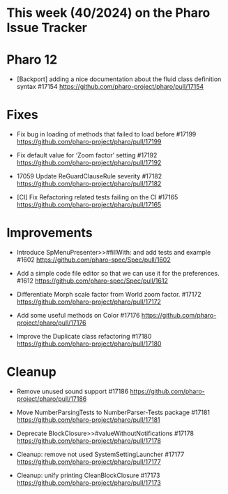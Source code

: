 # This week (40/2024) on the Pharo Issue Tracker


# Pharo 12

- [Backport] adding a nice documentation about the fluid class definition syntax #17154
	https://github.com/pharo-project/pharo/pull/17154


# Fixes

- Fix bug in loading of methods that failed to load before #17199
	https://github.com/pharo-project/pharo/pull/17199
	
- Fix default value for ‘Zoom factor’ setting #17192
	https://github.com/pharo-project/pharo/pull/17192
	
- 17059 Update ReGuardClauseRule severity #17182
	https://github.com/pharo-project/pharo/pull/17182
	
- [CI] Fix Refactoring related tests failing on the CI #17165
	https://github.com/pharo-project/pharo/pull/17165


# Improvements

- Introduce SpMenuPresenter>>#fillWith: and add tests and example #1602
	https://github.com/pharo-spec/Spec/pull/1602

- Add a simple code file editor so that we can use it for the preferences. #1612
	https://github.com/pharo-spec/Spec/pull/1612

- Differentiate Morph scale factor from World zoom factor. #17172
	https://github.com/pharo-project/pharo/pull/17172

- Add some useful methods on Color #17176
	https://github.com/pharo-project/pharo/pull/17176

- Improve the Duplicate class refactoring #17180
	https://github.com/pharo-project/pharo/pull/17180
	
# Cleanup

- Remove unused sound support #17186
	https://github.com/pharo-project/pharo/pull/17186
	
- Move NumberParsingTests to NumberParser-Tests package #17181
	https://github.com/pharo-project/pharo/pull/17181
	
- Deprecate BlockClosure>>#valueWithoutNotifications #17178
	https://github.com/pharo-project/pharo/pull/17178
	
- Cleanup: remove not used SystemSettingLauncher #17177
	https://github.com/pharo-project/pharo/pull/17177
	
- Cleanup: unify printing CleanBlockClosure #17173
	https://github.com/pharo-project/pharo/pull/17173